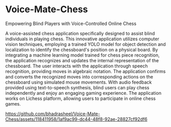 # Voice-Mate-Chess
Empowering Blind Players with Voice-Controlled Online Chess

A voice-assisted chess application specifically designed to assist blind individuals in playing chess. This innovative application utilizes computer vision techniques, employing a trained YOLO model for object detection and localization to identify the chessboard's position on a physical board. By integrating a machine learning model trained for chess piece recognition, the application recognizes and updates the internal representation of the chessboard. The user interacts with the application through speech recognition, providing moves in algebraic notation. The application confirms and converts the recognized moves into corresponding actions on the chessboard using simulated mouse movements. With audio feedback provided using text-to-speech synthesis, blind users can play chess independently and enjoy an engaging gaming experience. The application works on Lichess platform, allowing users to participate in online chess games.


https://github.com/bhadrasheel/Voice-Mate-Chess/assets/118411958/1af9ac99-dc44-48f8-92ae-28827cf92df6

